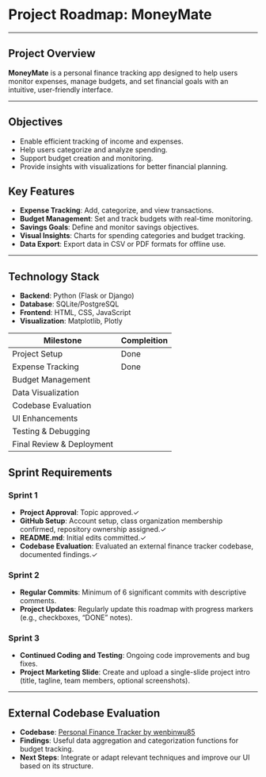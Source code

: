 # Project Roadmap: MoneyMate

---

## Project Overview
**MoneyMate** is a personal finance tracking app designed to help users monitor expenses, manage budgets, and set financial goals with an intuitive, user-friendly interface.

---

## Objectives
- Enable efficient tracking of income and expenses.
- Help users categorize and analyze spending.
- Support budget creation and monitoring.
- Provide insights with visualizations for better financial planning.

## Key Features
- **Expense Tracking**: Add, categorize, and view transactions.
- **Budget Management**: Set and track budgets with real-time monitoring.
- **Savings Goals**: Define and monitor savings objectives.
- **Visual Insights**: Charts for spending categories and budget tracking.
- **Data Export**: Export data in CSV or PDF formats for offline use.

---

## Technology Stack
- **Backend**: Python (Flask or Django)
- **Database**: SQLite/PostgreSQL
- **Frontend**: HTML, CSS, JavaScript
- **Visualization**: Matplotlib, Plotly

Milestone                       | Compleition  |
|---------------------------------|-------------------|
| Project Setup                   |   Done        |
| Expense Tracking                |   Done        |
| Budget Management               |            |
| Data Visualization              |           |
| Codebase Evaluation             |            |
| UI Enhancements                 |           |
| Testing & Debugging             |           |
| Final Review & Deployment       |          

## Sprint Requirements

### Sprint 1
- **Project Approval**: Topic approved.✓
- **GitHub Setup**: Account setup, class organization membership confirmed, repository ownership assigned.✓
- **README.md**: Initial edits committed.✓
- **Codebase Evaluation**: Evaluated an external finance tracker codebase, documented findings.✓

### Sprint 2
- **Regular Commits**: Minimum of 6 significant commits with descriptive comments.
- **Project Updates**: Regularly update this roadmap with progress markers (e.g., checkboxes, “DONE” notes).

### Sprint 3
- **Continued Coding and Testing**: Ongoing code improvements and bug fixes.
- **Project Marketing Slide**: Create and upload a single-slide project intro (title, tagline, team members, optional screenshots).

---

## External Codebase Evaluation

- **Codebase**: [Personal Finance Tracker by wenbinwu85](https://github.com/wenbinwu85/personal-finance-tracker)
- **Findings**: Useful data aggregation and categorization functions for budget tracking.
- **Next Steps**: Integrate or adapt relevant techniques and improve our UI based on its structure.
